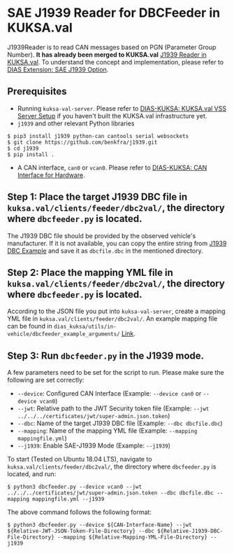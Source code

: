 # SAE J1939 Reader for DBCFeeder in KUKSA.val

J1939Reader is to read CAN messages based on PGN (Parameter Group Number).
**It has already been merged to KUKSA.val** [J1939 Reader in KUKSA.val](https://github.com/eclipse/kuksa.val/blob/master/clients/feeder/dbc2val/j1939reader.py). To understand the concept and implementation, please refer to [DIAS Extension: SAE J1939 Option](https://dias-kuksa-doc.readthedocs.io/en/latest/contents/j1939.html).

## Prerequisites

* Running `kuksa-val-server`. Please refer to [DIAS-KUKSA: KUKSA.val VSS Server Setup](https://dias-kuksa-doc.readthedocs.io/en/latest/contents/invehicle.html#kuksa-val-kuksa-val-vss-server-setup) if you haven't built the KUKSA.val infrastructure yet.
* `j1939` and other relevant Python libraries
~~~
$ pip3 install j1939 python-can cantools serial websockets
$ git clone https://github.com/benkfra/j1939.git
$ cd j1939
$ pip install .
~~~
* A CAN interface, `can0` or `vcan0`. Please refer to [DIAS-KUKSA: CAN Interface for Hardware](https://dias-kuksa-doc.readthedocs.io/en/latest/contents/hwsetup.html#can-interface-for-hardware).

## Step 1: Place the target J1939 DBC file in `kuksa.val/clients/feeder/dbc2val/`, the directory where `dbcfeeder.py` is located.

The J1939 DBC file should be provided by the observed vehicle's manufacturer. If it is not available, you can copy the entire string from [J1939 DBC Example](https://hackage.haskell.org/package/ecu-0.0.8/src/src/j1939_orig.dbc) and save it as `dbcfile.dbc` in the mentioned directory.

## Step 2: Place the mapping YML file in `kuksa.val/clients/feeder/dbc2val/`, the directory where `dbcfeeder.py` is located.

According to the JSON file you put into `kuksa-val-server`, create a mapping YML file in `kuksa.val/clients/feeder/dbc2val/`. An example mapping file can be found in `dias_kuksa/utils/in-vehicle/dbcfeeder_example_arguments/` [Link](https://github.com/junh-ki/dias_kuksa/blob/master/utils/in-vehicle/dbcfeeder_example_arguments/dias_mapping.yml).

## Step 3: Run `dbcfeeder.py` in the J1939 mode.

A few parameters need to be set for the script to run. Please make sure the following are set correctly:

* `--device`: Configured CAN Interface (Example: `--device can0` or `--device vcan0`)
* `--jwt`: Relative path to the JWT Security token file (Example: `--jwt ../../../certificates/jwt/super-admin.json.token`)
* `--dbc`: Name of the target J1939 DBC file (Example: `--dbc dbcfile.dbc`)
* `--mapping`: Name of the mapping YML file (Example: `--mapping mappingfile.yml`)
* `--j1939`: Enable SAE-J1939 Mode (Example: `--j1939`)

To start (Tested on Ubuntu 18.04 LTS), navigate to `kuksa.val/clients/feeder/dbc2val/`, the directory where `dbcfeeder.py` is located, and run:
~~~
$ python3 dbcfeeder.py --device vcan0 --jwt ../../../certificates/jwt/super-admin.json.token --dbc dbcfile.dbc --mapping mappingfile.yml --j1939
~~~
The above command follows the following format:
~~~
$ python3 dbcfeeder.py --device ${CAN-Interface-Name} --jwt ${Relative-JWT-JSON-Token-File-Directory} --dbc ${Relative-J1939-DBC-File-Directory} --mapping ${Relative-Mapping-YML-File-Directory} --j1939
~~~
